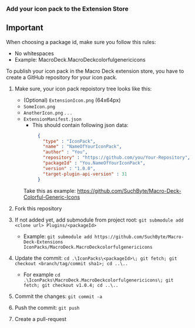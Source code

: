 ### Add your icon pack to the Extension Store
## Important
When choosing a package id, make sure you follow this rules:
- No whitespaces
- Example: MacroDeck.MacroDeckcolorfulgenericicons

To publish your icon pack in the Macro Deck extension store, you have to create a GitHub repository for your icon pack.

1. Make sure, your icon pack repoistory tree looks like this:
    - (Optional) `ExtensionIcon.png` (64x64px)
    - `SomeIcon.png`
    - `AnotherIcon.png`
    .
    .
    .
    - `ExtensionManifest.json`
        - This should contain following json data:
            ```json
              {
                "type" : "IconPack",
                "name" : "NameOfYourIconPack",
                "author" : "You",
                "repository" : "https://github.com/you/Your-Repository",
                "packageId" : "You.NameOfYourIconPack",
                "version" : "1.0.0",
                "target-plugin-api-version" : 31
              }
        Take this as example: https://github.com/SuchByte/Macro-Deck-Colorful-Generic-Icons

2. Fork this repository

3. If not added yet, add submodule from project root: `git submodule add <clone url> Plugins/<packageId>`
    - Example: `git submodule add https://github.com/SuchByte/Macro-Deck-Extensions IconPacks/MacroDeck.MacroDeckcolorfulgenericicons`
    
4. Update the commit: `cd .\IconPacks\<packageId>\; git fetch; git checkout <branch/tag/commit sha1>; cd ..\..`
    - For example `cd .\IconPacks\MacroDeck.MacroDeckcolorfulgenericicons\; git fetch; git checkout v1.0.4; cd ..\..`           
    
5. Commit the changes: `git commit -a`

6. Push the commit: `git push`

7. Create a pull-request
